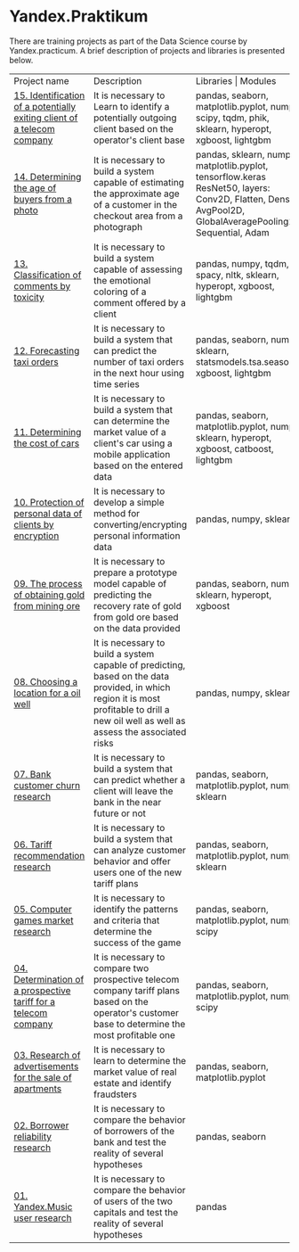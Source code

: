 # Yandex.Praktikum
There are training projects as part of the Data Science course by Yandex.practicum. A brief description of projects and libraries is presented below.
<br>
<table>
  <tr>
    <td>Project name</td>
    <td>Description</td>
    <td>Libraries | Modules</td>
  </tr>

  <tr>
    <td><a href="https://github.com/Victor-kirpi/Yandex.Praktikum/blob/main/15_ML_Telecom_final_project_Yandex/15_ML_Telecom_final_project_Yandex.ipynb">15. Identification of a potentially exiting client of a telecom company</a></td>
    <td>It is necessary to Learn to identify a potentially outgoing client based on the operator's client base</td>
    <td>pandas,
    seaborn,
    matplotlib.pyplot,
    numpy,
    scipy,
    tqdm,
    phik,
    sklearn,
    hyperopt,
    xgboost,
    lightgbm</td>
  </tr>
  
  <tr>
    <td><a href="https://github.com/Victor-kirpi/Yandex.Praktikum/blob/main/14_NN_Photo_analisys/14_NN_Photo_analisys.ipynb">14. Determining the age of buyers from a photo</a></td>
    <td>It is necessary to build a system capable of estimating the approximate age of a customer in the checkout area from a photograph</td>
    <td>pandas,
    sklearn,
    numpy,
    matplotlib.pyplot,
    tensorflow.keras
    ResNet50,
    layers: Conv2D, Flatten, Dense, AvgPool2D, GlobalAveragePooling2D
    Sequential,
    Adam</td>
  </tr>
  
  <tr>
    <td><a href="https://github.com/Victor-kirpi/Yandex.Praktikum/blob/main/13_AL_Tocix_comments/13_AL_Tocix_comments.ipynb">13. Classification of comments by toxicity</a></td>
    <td>It is necessary to build a system capable of assessing the emotional coloring of a comment offered by a client</td>
    <td>pandas,
    numpy,
    tqdm,
    spacy,
    nltk,
    sklearn,
    hyperopt,
    xgboost,
    lightgbm</td>
  </tr>
  
  <tr>
    <td><a href="https://github.com/Victor-kirpi/Yandex.Praktikum/blob/main/12_AL_Taxi_prediction/12_AL_Taxi_prediction.ipynb">12. Forecasting taxi orders</a></td>
    <td>It is necessary to build a system that can predict the number of taxi orders in the next hour using time series</td>
    <td>pandas,
    seaborn,
    numpy,
    sklearn,
    statsmodels.tsa.seasonal,
    xgboost,
    lightgbm</td>
  </tr>
  
  <tr>
    <td><a href="https://github.com/Victor-kirpi/Yandex.Praktikum/blob/main/11_AL_Auto_selling_service/11_AL_Auto_selling_service.ipynb">11. Determining the cost of cars</a></td>
    <td>It is necessary to build a system that can determine the market value of a client's car using a mobile application based on the entered data</td>
    <td>pandas,
    seaborn,
    matplotlib.pyplot,
    numpy,
    sklearn,
    hyperopt,
    xgboost,
    catboost,
    lightgbm</td>
  </tr>
  
  <tr>
    <td><a href="https://github.com/Victor-kirpi/Yandex.Praktikum/blob/main/10_AL_Data%20encryption/10_AL_Data%20encryption.ipynb">10. Protection of personal data of clients by encryption</a></td>
    <td>It is necessary to develop a simple method for converting/encrypting personal information data</td>
    <td>pandas,
    numpy,
    sklearn</td>
  </tr>
  
  <tr>
    <td><a href="https://github.com/Victor-kirpi/Yandex.Praktikum/blob/main/09_ML_Gold_final_project/09_ML_Gold_final_project.ipynb">09. The process of obtaining gold from mining ore</a></td>
    <td>It is necessary to prepare a prototype model capable of predicting the recovery rate of gold from gold ore based on the data provided</td>
    <td>pandas,
    seaborn,
    numpy,
    sklearn,
    hyperopt,
    xgboost</td>
  </tr>
  
  <tr>
    <td><a href="https://github.com/Victor-kirpi/Yandex.Praktikum/blob/main/08_ML_Oil_place/08_ML_Oil_place.ipynb">08. Choosing a location for a oil well</a></td>
    <td>It is necessary to build a system capable of predicting, based on the data provided, in which region it is most profitable to drill a new oil well as well as assess the associated risks</td>
    <td>pandas,
    numpy,
    sklearn</td>
  </tr>
  
  <tr>
    <td><a href="https://github.com/Victor-kirpi/Yandex.Praktikum/blob/main/07_ML_Outfit_of_customers/07_ML_Outfit_of_customers.ipynb">07. Bank customer churn research</a></td>
    <td>It is necessary to build a system that can predict whether a client will leave the bank in the near future or not</td>
    <td>pandas,
    seaborn,
    matplotlib.pyplot,
    numpy,
    sklearn</td>
  </tr>
  
  <tr>
    <td><a href="https://github.com/Victor-kirpi/Yandex.Praktikum/blob/main/06_ML_First_model_for_telecom/06_ML_First_model_for_telecom.ipynb">06. Tariff recommendation research</a></td>
    <td>It is necessary to build a system that can analyze customer behavior and offer users one of the new tariff plans</td>
    <td>pandas,
    seaborn,
    matplotlib.pyplot,
    numpy,
    sklearn</td>
  </tr>
  
  <tr>
    <td><a href="https://github.com/Victor-kirpi/Yandex.Praktikum/blob/main/05_Game_statistic_final_project/05_Game_statistic_final_project.ipynb">05. Computer games market research</a></td>
    <td>It is necessary to identify the patterns and criteria that determine the success of the game</td>
    <td>pandas,
    seaborn,
    matplotlib.pyplot,
    numpy,
    scipy</td>
  </tr>
  
  <tr>
    <td><a href="https://github.com/Victor-kirpi/Yandex.Praktikum/blob/main/04_Telecom_tariffs/04_Telecom_tariffs.ipynb">04. Determination of a prospective tariff for a telecom company</a></td>
    <td>It is necessary to сompare two prospective telecom company tariff plans based on the operator's customer base to determine the most profitable one</td>
    <td>pandas,
    seaborn,
    matplotlib.pyplot,
    numpy,
    scipy</td>
  </tr>  
  
  <tr>
    <td><a href="https://github.com/Victor-kirpi/Yandex.Praktikum/blob/main/03_Flat_sell_analysis/03_Flat_sell_analysis.ipynb">03. Research of advertisements for the sale of apartments</a></td>
    <td>It is necessary to learn to determine the market value of real estate and identify fraudsters</td>
    <td>pandas,
    seaborn,
    matplotlib.pyplot</td>
  </tr>
  
  <tr>
    <td><a href="https://github.com/Victor-kirpi/Yandex.Praktikum/blob/main/02_Bank_borrowers/02_Bank_borrowers.ipynb">02. Borrower reliability research</a></td>
    <td>It is necessary to compare the behavior of borrowers of the bank and test the reality of several hypotheses</td>
    <td>pandas,
    seaborn</td>
  </tr>
  
  <tr>
    <td><a href="https://github.com/Victor-kirpi/Yandex.Praktikum/blob/main/01_Yandex_music/01_Yandex.music.ipynb">01. Yandex.Music user research</a></td>
    <td>It is necessary to compare the behavior of users of the two capitals and test the reality of several hypotheses</td>
    <td>pandas</td>
  </tr>
